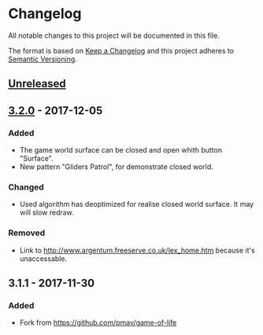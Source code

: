 # Changelog
All notable changes to this project will be documented in this file.

The format is based on [Keep a Changelog](http://keepachangelog.com/en/1.0.0/)
and this project adheres to [Semantic Versioning](http://semver.org/spec/v2.0.0.html).

## [Unreleased]

## [3.2.0] - 2017-12-05
### Added
- The game world surface can be closed and open whith button "Surface".
- New pattern "Gliders Patrol", for demonstrate closed world.

### Changed
- Used algorithm has deoptimized for realise closed world surface. It may will slow redraw.

### Removed
- Link to http://www.argentum.freeserve.co.uk/lex_home.htm because it's unaccessable.


## 3.1.1 - 2017-11-30
### Added
- Fork from https://github.com/pmav/game-of-life

[Unreleased]: https://github.com/urlandi/game-of-life/compare/v3.2.0...HEAD
[3.2.0]: https://github.com/urlandi/game-of-life/compare/v3.1.1...v3.2.0
